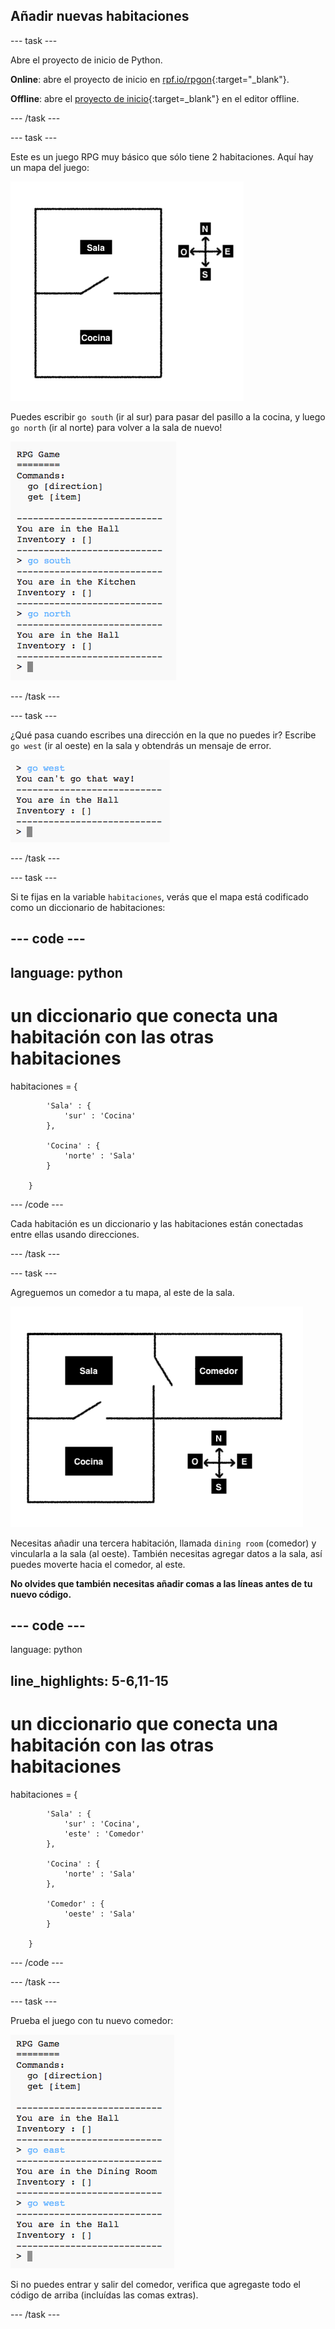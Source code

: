 ## Añadir nuevas habitaciones

\--- task \---

Abre el proyecto de inicio de Python.

**Online**: abre el proyecto de inicio en [rpf.io/rpgon](http://rpf.io/rpgon){:target="_blank"}.

**Offline**: abre el [proyecto de inicio](http://rpf.io/p/en/rpg-go){:target=_blank"} en el editor offline.

\--- /task \---

\--- task \---

Este es un juego RPG muy básico que sólo tiene 2 habitaciones. Aquí hay un mapa del juego:

![captura de pantalla](images/rpg-map1.png)

Puedes escribir `go south` (ir al sur) para pasar del pasillo a la cocina, y luego `go north` (ir al norte) para volver a la sala de nuevo!

![captura de pantalla](images/rpg-controls.png)

\--- /task \---

\--- task \---

¿Qué pasa cuando escribes una dirección en la que no puedes ir? Escribe `go west` (ir al oeste) en la sala y obtendrás un mensaje de error.

![captura de pantalla](images/rpg-error.png)

\--- /task \---

\--- task \---

Si te fijas en la variable `habitaciones`, verás que el mapa está codificado como un diccionario de habitaciones:

## \--- code \---

## language: python

# un diccionario que conecta una habitación con las otras habitaciones

habitaciones = {

            'Sala' : {
                'sur' : 'Cocina'
            },
    
            'Cocina' : {
                'norte' : 'Sala'
            }
    
        }
    

\--- /code \---

Cada habitación es un diccionario y las habitaciones están conectadas entre ellas usando direcciones.

\--- /task \---

\--- task \---

Agreguemos un comedor a tu mapa, al este de la sala.

![captura de pantalla](images/rpg-dining.png)

Necesitas añadir una tercera habitación, llamada `dining room` (comedor) y vincularla a la sala (al oeste). También necesitas agregar datos a la sala, así puedes moverte hacia el comedor, al este.

**No olvides que también necesitas añadir comas a las líneas antes de tu nuevo código.**

## \--- code \---

language: python

## line_highlights: 5-6,11-15

# un diccionario que conecta una habitación con las otras habitaciones

habitaciones = {

            'Sala' : {
                'sur' : 'Cocina',
                'este' : 'Comedor'
            },
    
            'Cocina' : {
                'norte' : 'Sala'
            },
    
            'Comedor' : {
                'oeste' : 'Sala'
            }
    
        }
    

\--- /code \---

\--- /task \---

\--- task \---

Prueba el juego con tu nuevo comedor:

![captura de pantalla](images/rpg-dining-test.png)

Si no puedes entrar y salir del comedor, verifica que agregaste todo el código de arriba (incluídas las comas extras).

\--- /task \---